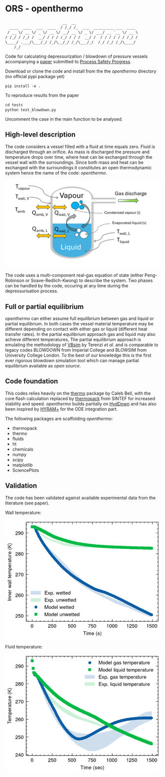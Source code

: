 # ORS - openthermo
```
                          __  __                            
  ____  ____  ___  ____  / /_/ /_  ___  _________ ___  ____ 
 / __ \/ __ \/ _ \/ __ \/ __/ __ \/ _ \/ ___/ __ `__ \/ __ \
/ /_/ / /_/ /  __/ / / / /_/ / / /  __/ /  / / / / / / /_/ /
\____/ .___/\___/_/ /_/\__/_/ /_/\___/_/  /_/ /_/ /_/\____/ 
    /_/                                                     
```

Code for calculating depressurization / blowdown of pressure vessels accompanying a [paper](https://doi.org/10.26434/chemrxiv-2025-00xzc) submitted to [Process Safety Progress](https://aiche.onlinelibrary.wiley.com/journal/15475913). 

Download or clone the code and install from the the *openthermo* directory (no official pypi package yet)

```
pip install -e .
```

To reproduce results from the paper

```
cd tests
python test_blowdown.py
```

Uncomment the case in the main function to be analysed. 

## High-level description
The code considers a vessel filled with a fluid at time equals zero. Fluid is discharged through an orifice. As mass is discharged the pressure and temperature drops over time, where heat can be exchanged through the vessel wall with the surroundings. Since both mass and heat can be exchanged with the surroundings it constitutes an open thermodynamic system hence the name of the code: *openthermo*.

<img src="vessel_sketch.png" alt="Partial equilibirum conceptual model" width="600">

The code uses a multi-component real-gas equation of state (either Peng-Robinson or Soave-Redlich-Kwong) to describe the system. Two phases can be handled by the code, occuring at any time during the depressurisation process. 

## Full or partial equilibrium
*openthermo* can either assume full equilibrium between gas and liquid or partial equilibrium. In both cases the vessel material temperature may be different depending on contact with either gas or liquid (different heat transfer rates). In the partial equilibrium approach gas and liquid may also achieve different temperatures, 
The partial equilibrium approach is emulating the methodology of [VBsim](http://dx.doi.org/10.1016/j.ces.2015.01.019) by Terenzi *et al.* and is comparable to legacy codes BLOWDOWN from Imperial College and BLOWSIM from University College London. 
To the best of our knowledge this is the first ever rigorous blowdown simulation tool which can manage partial equilibrium available as *open source*. 

## Code foundation
This codes relies heavily on the [thermo](https://github.com/CalebBell/thermo) package by Caleb Bell, with the core flash calculation replaced by [thermopack](https://github.com/thermotools/thermopack) from SINTEF for increased stability and speed. *openthermo* builds partially on [HydDown](https://github.com/andr1976/HydDown) and has also been inspired by [HYRAM+](https://github.com/sandialabs/hyram) for the ODE integration part.  

The following packages are scaffolding *openthermo*:

- thermopack
- thermo
- fluids
- ht
- chemicals
- numpy
- scipy 
- matplotlib
- SciencePlots

## Validation 
The code has been validated against available experimental data from the literature (see paper). 

Wall temperature:

<img src="tests/plots/condensable_gas_inner_wall_rig.png" alt="openthermo validation" width="600">

Fluid temperature:

<img src="tests/plots/condensable_gas_bulk_rig.png" alt="openthermo validation" width="600">
